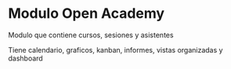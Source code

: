 # Modulo Open Academy

Modulo que contiene cursos, sesiones y asistentes

Tiene calendario, graficos, kanban, informes, vistas organizadas y dashboard
